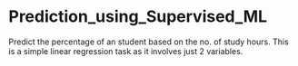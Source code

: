 # Prediction_using_Supervised_ML
Predict the percentage of an student based on the no. of study hours.
This is a simple linear regression task as it involves just 2 variables.
